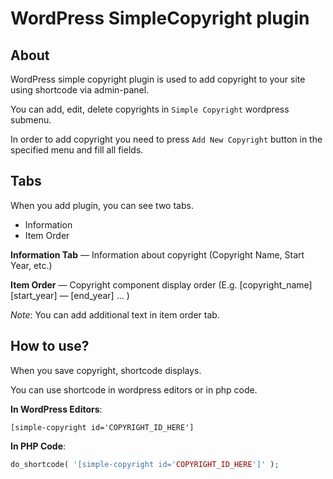 # WordPress SimpleCopyright plugin

## About

WordPress simple copyright plugin is used to add copyright to your site using shortcode via admin-panel.

You can add, edit, delete copyrights in `Simple Copyright` wordpress submenu.

In order to add copyright you need to press `Add New Copyright` button in the specified menu and fill all fields.

## Tabs

When you add plugin, you can see two tabs.

* Information
* Item Order

**Information Tab** — Information about copyright (Copyright Name, Start Year, etc.)

**Item Order** — Copyright component display order (E.g. \[copyright_name\] \[start_year\] — \[end_year\] ... )

_Note_: You can add additional text in item order tab.

## How to use?

When you save copyright, shortcode displays.

You can use shortcode in wordpress editors or in php code.

**In WordPress Editors**: 
```
[simple-copyright id='COPYRIGHT_ID_HERE']
```
**In PHP Code**: 
```php 
do_shortcode( '[simple-copyright id='COPYRIGHT_ID_HERE']' );
```